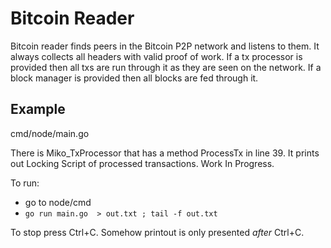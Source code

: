 # Bitcoin Reader

Bitcoin reader finds peers in the Bitcoin P2P network and listens to them. It always collects all
headers with valid proof of work. If a tx processor is provided then all txs are run through it as
they are seen on the network. If a block manager is provided then all blocks are fed through it.

## Example

cmd/node/main.go

There is Miko_TxProcessor that has a method ProcessTx in line 39. It prints out Locking Script of processed transactions. Work In Progress.

To run:
- go to node/cmd
- `go run main.go  > out.txt ; tail -f out.txt`

To stop press Ctrl+C.
Somehow printout is only presented *after* Ctrl+C.